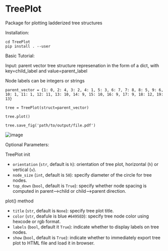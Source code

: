 # TreePlot

Package for plotting ladderized tree structures 

Installation:

```
cd TreePlot
pip install . --user
```

Basic Tutorial:

Input: parent vector tree structure represenation in the form of a dict, with key=child_label and value=parent_label

Node labels can be integers or strings

```
parent_vector = {1: 0, 2: 4, 3: 2, 4: 1, 5: 3, 6: 7, 7: 8, 8: 5, 9: 6, 10: 1, 11: 1, 12: 11, 13: 10, 14: 9, 15: 10, 16: 9, 17: 9, 18: 12, 19: 13} 

tree = TreePlot(struct=parent_vector)

tree.plot()

tree.save_fig('path/to/output/file.pdf')

```
![image](https://github.com/verammaz/TreePlot/assets/110197814/771834a4-cfb6-4f33-963f-454a8faf7c5f)


Optional Parameters:

TreePlot init
- `orientation` (`str`, default is `h`): orientation of tree plot, horizontal (`h`) or vertical (`v`).
- `node_size` (`int`, default is `50`): specify diameter of the circle for tree nodes.
- `top_down` (`bool`, default is `True`): specify whether node spacing is computed in parent-->child or child-->parent direction.

plot() method
- `title` (`str`, default is `None`): specify tree plot title.
- `color` (`str`, deafule is blue `#6495ED`): specify tree node color using hexcode or rgb format.
- `labels` (`bool`, default it `True`): indicate whether to display labels on tree nodes.
- `show` (`bool`, default is `True`): indicate whether to immediately export tree plot to HTML file and load it in browser.

